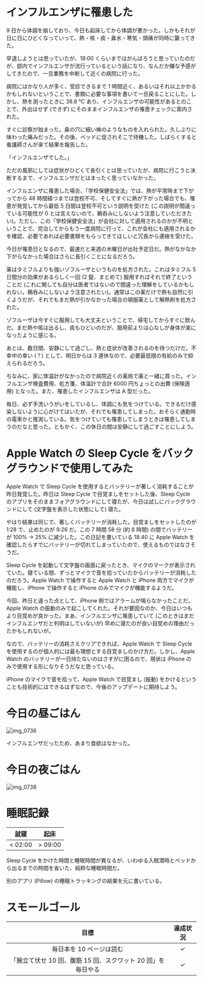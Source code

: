 # インフルエンザに罹患した
9 日から体調を崩しており、今日も起床してから体調が悪かった。しかもそれが日に日にひどくなっていって、熱・咳・痰・鼻水・寒気・頭痛が同時に襲ってきた。

早退しようとは思っていたが、18:00 くらいまではがんばろうと思っていたのだが、部内でインフルエンザが流行っているという話になり、なんだか嫌な予感がしてきたので、一旦業務を中断して近くの病院に行った。

病院にはかなり人が多く、受診できるまで 1 時間近く、あるいはそれ以上かかるかもしれないということで、書類に必要な事項を書いて一旦戻ることにした。しかし、熱を測ったときに 38.8 ℃ あり、インフルエンザの可能性があるとのことで、外出はせず (できず) にそのままインフルエンザの罹患チェックに案内された。

すぐに診察が始まった。鼻の穴に細い棒のようなものを入れられた。久しぶりに味わった痛みだった。その後、ベッドに促されそこで待機した。しばらくすると看護師さんが来て結果を報告した。

「インフルエンザでした。」

ただの風邪にしては症状がひどくて長引くとは思っていたが、病院に行こうと決断するまで、インフルエンザだとはまったく思っていなかった。

インフルエンザに罹患した場合、「学校保健安全法」では、熱が平常時まで下がってから 48 時間経つまでは登校不可、そしてすぐに熱が下がった場合でも、罹患が発覚してから最低 5 日間は登校不可という説明を受けた (この説明が間違っている可能性が 0 とは言えないので、鵜呑みにしないよう注意していただきたい)。ただし、この「学校保健安全法」が会社に対して適用されるのかが不明ということで、完治してからもう一度病院に行って、これが会社にも適用されるかを確認、必要であれば必要書類をもらってきてほしいと冗長から連絡を受けた。

今日が罹患日となるので、最速だと来週の木曜日が出社予定日だ。熱がなかなか下がらなかった場合はさらに長引くことになるだろう。

薬はタミフルよりも強いゾフルーザというものを処方された。これはタミフル 5 日間分の効果があるらしく一回 (2 錠、まとめて) 服用すればそれで終了ということだ (これに関しても自分は医者ではないので間違った理解をしているかもしれない。鵜呑みにしないよう注意されたい)。通常はこの薬だけで熱も自然に引くようだが、それでもまだ熱が引かなかった場合の頓服薬として解熱剤を処方された。

ゾフルーザは今すぐに服用しても大丈夫ということで、帰宅してからすぐに飲んだ。まだ熱や咳は出るし、痰もひどいのだが、服用前よりは心なしが身体が楽になったように感じる。

あとは、数日間、安静にして過ごし、熱と症状が改善されるのを待つだけだ。不幸中の幸い (？) として、明日からは 3 連休なので、必要最低限の有給のみで抑えられるだろう。

ちなみに、家に体温計がなかったので病院近くの薬局で薬と一緒に買った。インフルエンザ検査費用、処方箋、体温計で合計 6000 円ちょっとの出費 (保険適用) となった。また、罹患したインフルエンザは A 型だった。

毎日、必ず手洗いうがいをしているし、体調にも気をつけている。できるだけ感染しないように心がけてはいたが、それでも罹患してしまった。おそらく通勤時の電車かと推測している。気をつけていても罹患してしまうときは罹患してしまうのだなと思った。ともかく、この休日の間は安静にして過ごすことにしよう。

# Apple Watch の Sleep Cycle をバックグラウンドで使用してみた
Apple Watch で Sleep Cycle を使用するとバッテリーが著しく消耗することが昨日発覚した。昨日は Sleep Cycle で目覚ましをセットした後、Sleep Cycle のアプリをそのままフォアグラウンドにして寝たが、今日は試しにバックグラウンドにして (文字盤を表示した状態にして) 寝た。

やはり結果は同じで、著しくバッテリーが消耗した。目覚ましをセットしたのが 1:28 で、止めたのが 9:26 だ。この 7 時間 58 分 (約 8 時間) の間でバッテリーが 100% → 25% に減少した。この日記を書いている 18:40 に Apple Watch を確認したらすでにバッテリーが切れてしまっていたので、使えるものではなさそうだ。

Sleep Cycle を起動して文字盤の画面に戻ったとき、マイクのマークが表示されていた。寝ている間、ずっとマイクで音を拾っていたからバッテリーが消耗したのだろう。Apple Watch で操作すると Apple Watch と iPhone 両方でマイクが機能し、iPhone で操作すると iPhone のみでマイクが機能するようだ。

今回、昨日と違った点として、iPhone 側ではアラームが鳴らなかったことだ。Apple Watch の振動のみで起こしてくれた。それが要因なのか、今日はいつもより目覚めが良かった。まあ、インフルエンザに罹患していて (このときはまだインフルエンザだと判明はしていないが) 早めに寝たのが良い目覚めの理由だったかもしれないが。

なので、バッテリーの消耗さえクリアできれば、Apple Watch で Sleep Cycle を使用するのが個人的には最も理想とする目覚ましのかけ方だ。しかし、Apple Watch のバッテリーが一日持たないのはさすがに困るので、現状は iPhone のみで使用する形になりそうだなと思っている。

iPhone のマイクで音を拾って、Apple Watch で目覚まし (振動) をかけるということも技術的にはできるはずなので、今後のアップデートに期待しよう。

# 今日の昼ごはん
![img_0736](https://noraworld.github.io/box-bulbasaur/2019/01/img_0736.jpg)

インフルエンザだったため、あまり食欲はなかった。

# 今日の夜ごはん
![img_0738](https://noraworld.github.io/box-bulbasaur/2019/01/img_0738.jpg)

# 睡眠記録
| 就寝 | 起床 |
|:---:|:---:|
| < 02:00 | > 09:00 |

Sleep Cycle をかけた時間と睡眠時間が異なるが、いわゆる入眠潜時とベッドから出るまでの時間を省いた、純粋な睡眠時間だ。

別のアプリ (Pillow) の睡眠トラッキングの結果を元に書いている。

# スモールゴール
| 目標 | 達成状況 |
|:---:|:---:|
| 毎日本を 10 ページは読む | ✓ |
| 「腕立て伏せ 10 回、腹筋 15 回、スクワット 20 回」を毎日やる | ✓ |
